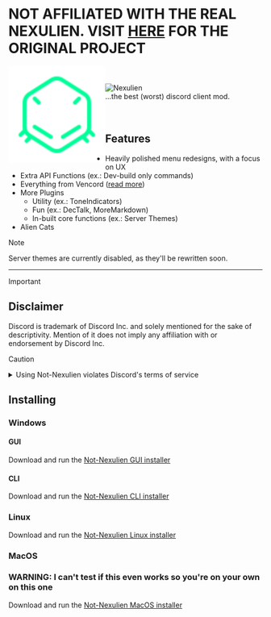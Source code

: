 # NOT AFFILIATED WITH THE REAL NEXULIEN. VISIT [HERE](https://github.com/nexulien/nexulien) FOR THE ORIGINAL PROJECT

<p>
<img alt="Nexulien" src="./images/logo.svg" height="192px" align="left">
<br>
<br>
<img alt="Nexulien" src="./images/nexulien.svg"><br>
...the best (worst) discord client mod.
<br>
<br>
<br>
</p>

## Features

-   Heavily polished menu redesigns, with a focus on UX
-   Extra API Functions (ex.: Dev-build only commands)
-   Everything from Vencord ([read more](https://github.com/Vendicated/Vencord/?tab=readme-ov-file#features))
-   More Plugins
    -   Utility (ex.: ToneIndicators)
    -   Fun (ex.: DecTalk, MoreMarkdown)
    -   In-built core functions (ex.: Server Themes)
-   Alien Cats

> [!NOTE]
> Server themes are currently disabled, as they'll be rewritten soon.

---

> [!IMPORTANT]
>
> ## Disclaimer
>
> Discord is trademark of Discord Inc. and solely mentioned for the sake of descriptivity.
> Mention of it does not imply any affiliation with or endorsement by Discord Inc.

> [!CAUTION]
> <details>
> <summary>Using Not-Nexulien violates Discord's terms of service</summary>
>
> ## Client modifications are against Discord's Terms of Service.
>
> However, Discord is pretty indifferent about them and there are no known cases of users getting banned for using client mods! So you should generally be fine as long as you don’t use any plugins that implement abusive behaviour. But no worries, all inbuilt plugins are > safe to use!
>
> Regardless, if your account is very important to you and it getting disabled would be a disaster for you, you should probably not use any client mods (not exclusive to Not-Nexulien), just to be safe.
>
> Additionally, make sure not to post screenshots with Not-Nexulien in a server where you might get banned for it.
>
> </details>

## Installing

### Windows

#### GUI

Download and run the [Not-Nexulien GUI installer](https://github.com/not-nexulien/not-nexinstaller/releases/latest/download/not-nexinstaller.exe)

#### CLI

Download and run the [Not-Nexulien CLI installer](https://github.com/not-nexulien/Not-NexInstaller/releases/latest/download/Not-NexInstallerCLI.exe)

### Linux

Download and run the [Not-Nexulien Linux installer](https://github.com/not-nexulien/not-nexinstaller/releases/latest/download/not-nexinstallercli-linux)

### MacOS

### WARNING: I can't test if this even works so you're on your own on this one

Download and run the [Not-Nexulien MacOS installer](https://github.com/not-nexulien/not-nexinstaller/releases/latest/download/not-nexinstaller.macos.zip)
